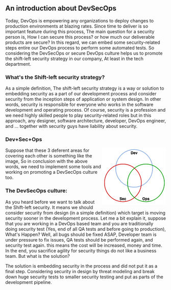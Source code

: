 ## An introduction about DevSecOps
Today, DevOps is empowering any organizations to deploy changes to production environments at blazing rates. Since time to deliver is so important feature during this process, The main question for a security person is, How I can secure this process? or how much our deliverable products are secure?
In this regard, we can embed some security-related steps entire our DevOps process to perform some automated tests. So considering the DevSecOps or secure DevOps culture helps us to promote the shift-left security strategy in our company, At least in the tech department. 
### What's the Shift-left security strategy? 
As a simple definition, The shift-left security strategy is a way or solution to embedding security as a part of our development process and consider security from the inception steps of application or system design. In other words, security is responsible for everyone who works in the software development and operating process. 
Of course, security is a profession and we need highly skilled people to play security-related roles but in this approach, any designer, software architecture, developer, DevOps engineer, and ...  together with security guys have liability about security. 

### Dev+Sec+Ops
<img align="right" width="200" height="180" src="/document/assets/images/DevSecOps.png">

Suppose that these 3 deferent areas for covering each other is something like the image, So in conclusion with the above words, we need to implement some tools and working on promoting a DevSecOps culture too. 

### The DevSecOps culture:
As you heard before we want to talk about the Shift-left security. It means we should consider security from design (in a simple definition) which target is moving security sooner in the development process. 
Let me a bit explain it, suppose that you are working in a DevOps based team and you are traditionally doing security test (Yes, end of all QA tests and before going to production), What's Happen? 
Well, all bugs should be fixed ASAP, Developer team is under pressure to fix issues, QA tests should be performed again, and security test again. this means the cost will be increased, money and time. In the end, you sacrifice agility for security things do not like a business team. But what is the solution? 

The solution is embedding security in the process and did not put it as a final step. Considering security in design by threat modeling and break down huge security tests to smaller security testing and put as parts of the development pipeline. 

